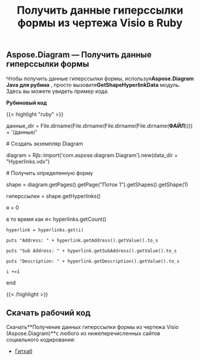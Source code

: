 ﻿---
title: Получить данные гиперссылки формы из чертежа Visio в Ruby
type: docs
weight: 20
url: /ru/java/get-shape-hyperlink-data-from-a-visio-drawing-in-ruby/
---
## **Aspose.Diagram — Получить данные гиперссылки формы**
Чтобы получить данные гиперссылки формы, используя**Aspose.Diagram Java для рубина** , просто вызовите**GetShapeHyperlinkData** модуль. Здесь вы можете увидеть пример кода.

**Рубиновый код**

{{< highlight "ruby" >}}

 данные_dir = File.dirname(File.dirname(File.dirname(File.dirname(__ФАЙЛ__)))) + '/данные/'

\# Создать экземпляр Diagram

diagram = Rjb::import('com.aspose.diagram.Diagram').new(data_dir + "Hyperlinks.vdx")

\# Получить определенную форму

shape = diagram.getPages().getPage("Поток 1").getShapes().getShape(1)

гиперссылки = shape.getHyperlinks()

я = 0

 в то время как я< hyperlinks.getCount()

    hyperlink = hyperlinks.get(i)

    puts "Address: " + hyperlink.getAddress().getValue().to_s

    puts "Sub Address: " + hyperlink.getSubAddress().getValue().to_s

    puts "Description: " + hyperlink.getDescription().getValue().to_s

    i +=1

end

{{< /highlight >}}
## **Скачать рабочий код**
 Скачать**Получение данных гиперссылки формы из чертежа Visio (Aspose.Diagram)**с любого из нижеперечисленных сайтов социального кодирования:

- [Гитхаб](https://github.com/asposediagram/Aspose.Diagram-for-Java/blob/master/Plugins/Aspose_Diagram_Java_for_Ruby/lib/asposediagramjava/Hyperlinks/getshapehyperlinkdata.rb)
